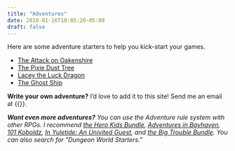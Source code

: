 ```yaml
---
title: "Adventures"
date: 2018-01-16T10:05:20-05:00
draft: false
---
```


Here are some adventure starters to help you kick-start your games.

- [The Attack on Oakenshire](/adventures/attack-on-oakenshire/)
- [The Pixie Dust Tree](/adventures/the-pixie-dust-tree/)
- [Lacey the Luck Dragon](/adventures/lacey-the-luck-dragon/)
- [The Ghost Ship](/adventures/the-ghost-ship/)

**Write your own adventure?** I’d love to add it to this site! Send me an email at {{<email>}}.

_**Want even more adventures?** You can use the Adventure rule system with other RPGs. I recommend [the Hero Kids Bundle](https://www.drivethrurpg.com/product/115827/Hero-Kids--Complete-Fantasy-PDF-Bundle-BUNDLE), [Adventures in Bayhaven](https://www.drivethrurpg.com/product/165400/Adventures-in-Bayhaven-Ultimate-BUNDLE), [101 Koboldz](https://www.drivethrurpg.com/product/281131/Hero-Kids--Fantasy-Premium-Adventure--101-Koboldz), [In Yuletide: An Univited Guest](https://www.drivethrurpg.com/product/298178/Hero-Kids--Fantasy-Premium-Adventure--Yuletide--An-Uninvited-Guest), and [the Big Trouble Bundle](https://www.drivethrurpg.com/product/301410/Big-Trouble-Mammoth-Collection-BUNDLE). You can also search for "Dungeon World Starters."_


<!-- ## Other RPG Systems

Want even more adventures? You can use the Adventure rule system with other RPGs. I recommend:

- [The Hero Kids Bundle](https://www.drivethrurpg.com/product/115827/Hero-Kids--Complete-Fantasy-PDF-Bundle-BUNDLE)
- [Adventures in Bayhaven](https://www.drivethrurpg.com/product/165400/Adventures-in-Bayhaven-Ultimate-BUNDLE)
- [101 Koboldz](https://www.drivethrurpg.com/product/281131/Hero-Kids--Fantasy-Premium-Adventure--101-Koboldz)
- [In Yuletide: An Univited Guest](https://www.drivethrurpg.com/product/298178/Hero-Kids--Fantasy-Premium-Adventure--Yuletide--An-Uninvited-Guest)
- [The Big Trouble Bundle](https://www.drivethrurpg.com/product/301410/Big-Trouble-Mammoth-Collection-BUNDLE)

If you do a search for "Dungeon World Starters" you'll also find many, many more. -->